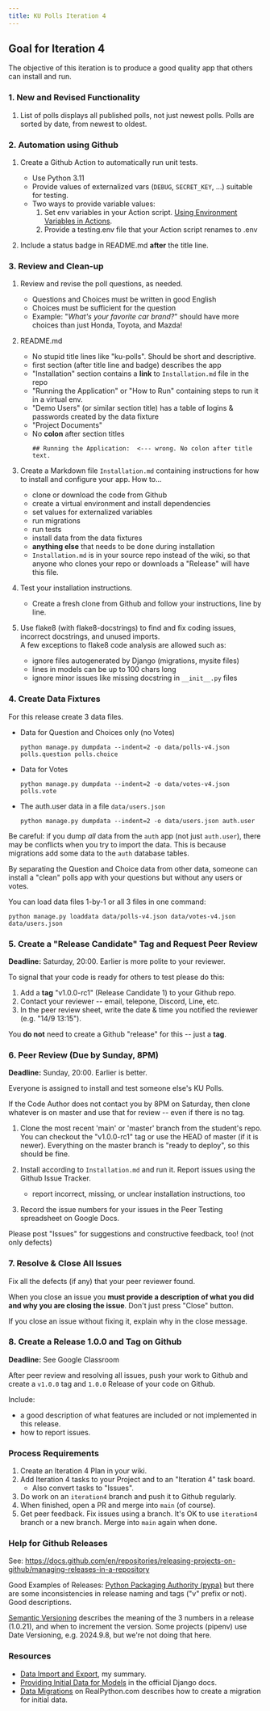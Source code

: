 ```yaml
---
title: KU Polls Iteration 4
---
```


## Goal for Iteration 4

The objective of this iteration is to produce a good quality app that others
can install and run.

### 1. New and Revised Functionality

1. List of polls displays all published polls, not just newest polls. Polls are sorted by date, from newest to oldest.

### 2. Automation using Github

1. Create a Github Action to automatically run unit tests.
   - Use Python 3.11
   - Provide values of externalized vars (`DEBUG`, `SECRET_KEY`, ...) suitable for testing.
   - Two ways to provide variable values:
     1. Set env variables in your Action script. [Using Environment Variables in Actions](https://graphite.dev/guides/github-actions-env-variables).
     2. Provide a testing.env file that your Action script renames to .env

2. Include a status badge in README.md **after** the title line.

### 3. Review and Clean-up

1. Review and revise the poll questions, as needed.
   - Questions and Choices must be written in good English
   - Choices must be sufficient for the question
   - Example: "*What's your favorite car brand?*" should have more choices than just Honda, Toyota, and Mazda!

2. README.md
   - No stupid title lines like "ku-polls". Should be short and descriptive.
   - first section (after title line and badge) describes the app
   - "Installation" section contains a **link** to `Installation.md` file in the repo
   - "Running the Application" or "How to Run" containing steps to run it in a virtual env.
   - "Demo Users" (or similar section title) has a table of logins & passwords created by the data fixture
   - "Project Documents"
   - No **colon** after section titles
     ```
     ## Running the Application:  <--- wrong. No colon after title text.
     ```

3. Create a Markdown file `Installation.md` containing instructions for how to install and configure your app. How to...
   - clone or download the code from Github
   - create a virtual environment and install dependencies
   - set values for externalized variables
   - run migrations
   - run tests
   - install data from the data fixtures
   - **anything else** that needs to be done during installation
   - `Installation.md` is in your source repo instead of the wiki, so that anyone who clones your repo or downloads a "Release" will have this file.

4. Test your installation instructions. 
   - Create a fresh clone from Github and follow your instructions, line by line.

5. Use flake8 (with flake8-docstrings) to find and fix coding issues, incorrect docstrings, and unused imports.    
   A few exceptions to flake8 code analysis are allowed such as:
   - ignore files autogenerated by Django (migrations, mysite files)
   - lines in models can be up to 100 chars long
   - ignore minor issues like missing docstring in `__init__.py` files

### 4. Create Data Fixtures

For this release create 3 data files.

- Data for Question and Choices only (no Votes)
  ```
  python manage.py dumpdata --indent=2 -o data/polls-v4.json polls.question polls.choice
  ```
- Data for Votes
  ```
  python manage.py dumpdata --indent=2 -o data/votes-v4.json polls.vote
  ```
- The auth.user data in a file `data/users.json`
  ```
  python manage.py dumpdata --indent=2 -o data/users.json auth.user
  ```

Be careful: if you dump *all* data from the `auth` app (not just `auth.user`), there may be conflicts when you try to import the data. This is because migrations add some data to the `auth` database tables.

By separating the Question and Choice data from other data, someone can install a "clean" polls app with your questions but without any users or votes.

You can load data files 1-by-1 or all 3 files in one command:
```
python manage.py loaddata data/polls-v4.json data/votes-v4.json data/users.json
```

### 5. Create a "Release Candidate" Tag and Request Peer Review

**Deadline:** Saturday, 20:00. Earlier is more polite to your reviewer.

To signal that your code is ready for others to test please do this:

1. Add a **tag** "v1.0.0-rc1" (Release Candidate 1) to your Github repo.
2. Contact your reviewer -- email, telepone, Discord, Line, etc.
3. In the peer review sheet, write the date & time you notified the reviewer (e.g. "14/9 13:15").

You **do not** need to create a Github "release" for this -- just a **tag**.

### 6. Peer Review (Due by Sunday, 8PM)

**Deadline:** Sunday, 20:00.  Earlier is better.

Everyone is assigned to install and test someone else's KU Polls.

If the Code Author does not contact you by 8PM on Saturday, then clone whatever is on master and use that for review -- even if there is no tag.

1. Clone the most recent 'main' or 'master' branch from the student's repo. You can checkout the "v1.0.0-rc1" tag or use the HEAD of master (if it is newer). Everything on the master branch is "ready to deploy", so this should be fine.

2. Install according to `Installation.md` and run it. Report issues using the Github Issue Tracker.
   - report incorrect, missing, or unclear installation instructions, too

3. Record the issue numbers for your issues in the Peer Testing spreadsheet on Google Docs.

Please post "Issues" for suggestions and constructive feedback, too! (not only defects)

### 7. Resolve & Close All Issues

Fix all the defects (if any) that your peer reviewer found.  

When you close an issue you **must provide a description of what you did and why you are closing the issue**. Don't just press "Close" button.

If you close an issue without fixing it, explain why in the close message.

### 8. Create a Release 1.0.0 and Tag on Github

**Deadline:** See Google Classroom

After peer review and resolving all issues, push your work to Github and
create a `v1.0.0` tag and `1.0.0` Release of your code on Github.  

Include:

- a good description of what features are included or not implemented in this release.  
- how to report issues.

### Process Requirements

1. Create an Iteration 4 Plan in your wiki.
2. Add Iteration 4 tasks to your Project and to an "Iteration 4" task board.
   - Also convert tasks to "Issues".
3. Do work on an `iteration4` branch and push it to Github regularly.
4. When finished, open a PR and merge into `main` (of course).
5. Get peer feedback.  Fix issues using a branch. It's OK to use `iteration4` branch or a new branch. Merge into `main` again when done.


### Help for Github Releases

See: <https://docs.github.com/en/repositories/releasing-projects-on-github/managing-releases-in-a-repository>

Good Examples of Releases: [Python Packaging Authority (pypa)](https://github.com/pypa/) but there are some inconsistencies in release naming and tags ("v" prefix or not). Good descriptions. 

[Semantic Versioning](https://semver.org/) describes the meaning of the 3 numbers in a release (1.0.21), and when to increment the version.  Some projects (pipenv) use Date Versioning, e.g. 2024.9.8, but we're not doing that here.

### Resources

- [Data Import and Export](https://cpske.github.io/ISP/django/data-import-export), my summary.
- [Providing Initial Data for Models](https://docs.djangoproject.com/en/stable/howto/initial-data/) in the official Django docs.
- [Data Migrations](https://realpython.com/data-migrations/) on RealPython.com describes how to create a migration for initial data.

